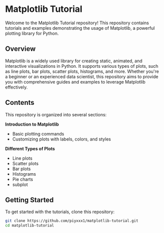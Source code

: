 # Matplotlib Tutorial

Welcome to the Matplotlib Tutorial repository! This repository contains tutorials and examples demonstrating the usage of Matplotlib, a powerful plotting library for Python.

## Overview

Matplotlib is a widely used library for creating static, animated, and interactive visualizations in Python. It supports various types of plots, such as line plots, bar plots, scatter plots, histograms, and more. Whether you're a beginner or an experienced data scientist, this repository aims to provide you with comprehensive guides and examples to leverage Matplotlib effectively.

## Contents

This repository is organized into several sections:

 **Introduction to Matplotlib**
   - Basic plotting commands
   - Customizing plots with labels, colors, and styles

 **Different Types of Plots**
   - Line plots
   - Scatter plots
   - Bar plots
   - Histograms
   - Pie charts
   - subplot


## Getting Started

To get started with the tutorials, clone this repository:

```bash
git clone https://github.com/piyxxx1/matplotlib-tutorial.git
cd matplotlib-tutorial
